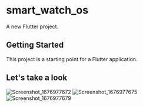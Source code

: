 # smart_watch_os

A new Flutter project.

## Getting Started

This project is a starting point for a Flutter application.

## Let's take a look 

![Screenshot_1676977672](https://user-images.githubusercontent.com/96688864/220328862-78f835fa-e29b-4ed1-970c-1f04141c34c4.png)
![Screenshot_1676977675](https://user-images.githubusercontent.com/96688864/220328871-d4a00a04-7d65-4ae6-878b-d466c91c8c37.png)
![Screenshot_1676977679](https://user-images.githubusercontent.com/96688864/220328873-701cdf9c-5ae4-473b-9acb-84a8c474650e.png)
